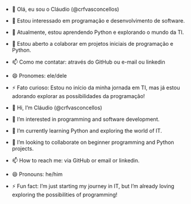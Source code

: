 - 👋 Olá, eu sou o Cláudio (@crfvasconcellos)
- 👀 Estou interessado em programação e desenvolvimento de software.
- 🌱 Atualmente, estou aprendendo Python e explorando o mundo da TI.
- 💞️ Estou aberto a colaborar em projetos iniciais de programação e Python.
- 📫 Como me contatar: através do GitHub ou e-mail ou linkedin
- 😄 Pronomes: ele/dele
- ⚡ Fato curioso: Estou no início da minha jornada em TI, mas já estou adorando explorar as possibilidades da programação!


- 👋 Hi, I’m Cláudio (@crfvasconcellos)
- 👀 I’m interested in programming and software development.
- 🌱 I’m currently learning Python and exploring the world of IT.
- 💞️ I’m looking to collaborate on beginner programming and Python projects.
- 📫 How to reach me: via GitHub or email or linkedin.
- 😄 Pronouns: he/him
- ⚡ Fun fact: I’m just starting my journey in IT, but I’m already loving exploring the possibilities of programming!

